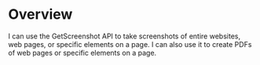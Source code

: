 # Overview

I can use the GetScreenshot API to take screenshots of entire websites, web pages, or specific elements on a page. I can also use it to create PDFs of web pages or specific elements on a page.

